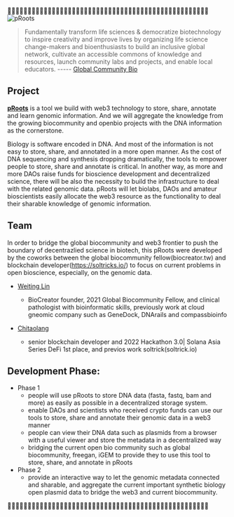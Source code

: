 
🧬🧬🧬🧬🧬🧬🧬🧬🧬🧬🧬🧬🧬🧬🧬🧬🧬🧬🧬🧬🧬🧬🧬🧬🧬🧬🧬🧬🧬🧬🧬🧬🧬🧬🧬🧬🧬🧬🧬🧬🧬🧬🧬🧬🧬🧬🧬🧬🧬🧬
![pRoots](https://shdw-drive.genesysgo.net/GQgzES46dokK55rXpNsKVynEevcztAqV2cHC2aB8PxTp/%E6%88%AA%E5%9C%96%202022-09-03%20%E4%B8%8B%E5%8D%882.47.58.png)


>Fundamentally transform life sciences & democratize biotechnology to inspire creativity and improve lives by organizing life science change-makers and bioenthusiasts to build an inclusive global network, cultivate an accessible commons of knowledge and resources, launch community labs and projects, and enable local educators.   ----- [Global Community Bio](https://www.biosummit.org/statement-of-shared-purpose)


## Project

**[pRoots](https://www.biocreator.tw/kit)** is a tool we build with web3 technology to store, share, annotate and learn genomic information. And we will aggregate the knowledge from the growing biocommunity and openbio projects with the DNA information as the cornerstone.



Biology is software encoded in DNA. And most of the information is not easy to store, share, and annotated in a more open manner. As the cost of DNA sequencing and synthesis dropping dramatically, the tools to empower people to store, share and annotate is critical. In another way, as more and more DAOs raise funds for bioscience development and decentralized science, there will be also the necessity to build the infrastructure to deal with the related genomic data. pRoots will let biolabs, DAOs and amateur bioscientists easily allocate the web3 resource as the functionality to deal their sharable knowledge of genomic information.

## Team
In order to bridge the global biocommunity and web3 frontier to push the boundary of decentrazlied science in biotech, this pRoots were developed by the coworks between the global biocommunity fellow(biocreator.tw) and blockchain developer(https://soltricks.io/) to focus on current problems in open bioscience, especially, on the genomic data.

- [Weiting Lin](https://t.co/elU5wwOvpc)
  - BioCreator founder, 2021 Global Biocommunity Fellow, and clinical pathologist with bioinformatic skills, previously work at cloud gneomic company such as GeneDock, DNArails and compassbioinfo

- [Chitaolang](https://twitter.com/chitaolang)
  - senior blockchain developer and 2022 Hackathon 3.0| Solana Asia Series DeFi 1st place, and previos work soltrick(soltrick.io)


## Development Phase:

 - Phase 1
   - people will use pRoots to store DNA data (fasta, fastq, bam and more) as easily as possible in a decentralized storage system.
   - enable DAOs and scientists who received crypto funds can use our tools to store, share and annotate their genomic data in a web3 manner
   - people can view their DNA data such as plasmids from a browser with a useful viewer and store the metadata in a decentralized way
   - bridging the current open bio community such as global biocommunity, freegan, iGEM to provide they to use this tool to store, share, and annotate in pRoots
 - Phase 2
   - provide an interactive way to let the genomic metadata connected and sharable, and aggregate the current important synthetic biology open plasmid data to bridge the web3 and current biocommunity.


🌳🌳🌳🌳🌳🌳🌳🌳🌳🌳🌳🌳🌳🌳🌳🌳🌳🌳🌳🌳🌳🌳🌳🌳🌳🌳🌳🌳🌳🌳🌳🌳🌳🌳🌳🌳🌳🌳🌳🌳🌳🌳🌳🌳🌳🌳🌳🌳🌳🌳
